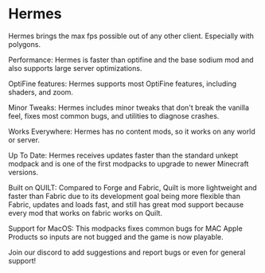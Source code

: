 # Hermes
Hermes brings the max fps possible out of any other client. Especially with polygons.

Performance: Hermes is faster than optifine and the base sodium mod and also supports large server optimizations.

OptiFine features: Hermes supports most OptiFine features, including shaders, and zoom.

Minor Tweaks: Hermes includes minor tweaks that don't break the vanilla feel, fixes most common bugs, and utilities to diagnose crashes.

Works Everywhere: Hermes has no content mods, so it works on any world or server.

Up To Date: Hermes receives updates faster than the standard unkept modpack and is one of the first modpacks to upgrade to newer Minecraft versions.

Built on QUILT: Compared to Forge and Fabric, Quilt is more lightweight and faster than Fabric due to its development goal being more flexible than Fabric, updates and loads fast, and still has great mod support because every mod that works on fabric works on Quilt.

Support for MacOS: This modpacks fixes common bugs for MAC Apple Products so inputs are not bugged and the game is now playable.

Join our discord to add suggestions and report bugs or even for general support!
